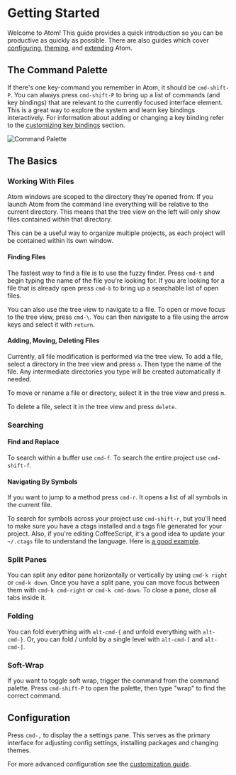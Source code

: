 # Getting Started

Welcome to Atom! This guide provides a quick introduction so you can be
productive as quickly as possible. There are also guides which cover
[configuring], [theming], and [extending] Atom.

## The Command Palette

If there's one key-command you remember in Atom, it should be `cmd-shift-P`. You
can always press `cmd-shift-P` to bring up a list of commands (and key bindings)
that are relevant to the currently focused interface element. This is a great
way to explore the system and learn key bindings interactively. For information
about adding or changing a key binding refer to the [customizing key
bindings][key-bindings] section.

![Command Palette]

## The Basics

### Working With Files

Atom windows are scoped to the directory they're opened from. If you launch Atom
from the command line everything will be relative to the current directory. This
means that the tree view on the left will only show files contained within that
directory.

This can be a useful way to organize multiple projects, as each project will be
contained within its own window.

#### Finding Files

The fastest way to find a file is to use the fuzzy finder. Press `cmd-t` and
begin typing the name of the file you're looking for. If you are looking for a
file that is already open press `cmd-b` to bring up a searchable list of open
files.

You can also use the tree view to navigate to a file. To open or move focus to
the tree view, press `cmd-\`. You can then navigate to a file using the arrow
keys and select it with `return`.

#### Adding, Moving, Deleting Files

Currently, all file modification is performed via the tree view. To add a file,
select a directory in the tree view and press `a`. Then type the name of the
file. Any intermediate directories you type will be created automatically if
needed.

To move or rename a file or directory, select it in the tree view and press `m`.

To delete a file, select it in the tree view and press `delete`.

### Searching

#### Find and Replace

To search within a buffer use `cmd-f`. To search the entire project use
`cmd-shift-f`.

#### Navigating By Symbols

If you want to jump to a method press `cmd-r`. It opens a list of all symbols
in the current file.

To search for symbols across your project use `cmd-shift-r`, but you'll need to
make sure you have a ctags installed and a tags file generated for your project.
Also, if you're editing CoffeeScript, it's a good idea to update your `~/.ctags`
file to understand the language. Here is [a good example][ctags].

### Split Panes

You can split any editor pane horizontally or vertically by using `cmd-k right` or
`cmd-k down`. Once you have a split pane, you can move focus between them with
`cmd-k cmd-right` or `cmd-k cmd-down`. To close a pane, close all tabs inside it.

### Folding

You can fold everything with `alt-cmd-{` and unfold everything with
`alt-cmd-}`. Or, you can fold / unfold by a single level with `alt-cmd-[` and
`alt-cmd-]`.

### Soft-Wrap

If you want to toggle soft wrap, trigger the command from the command palette.
Press `cmd-shift-P` to open the palette, then type "wrap" to find the correct
command.

## Configuration

Press `cmd-,` to display the a settings pane. This serves as the primary
interface for adjusting config settings, installing packages and changing
themes.

For more advanced configuration see the [customization guide][customization].

[configuring]: customizing-atom.md
[theming]: creating-a-theme.md
[extending]: creating-a-package.md
[customization]: customizing-atom.md
[key-bindings]: customizing-atom.md#customizing-key-bindings
[command palette]: https://f.cloud.github.com/assets/1424/1091618/ee7c3554-166a-11e3-9955-aaa61bb5509c.png
[ctags]: https://github.com/kevinsawicki/dotfiles/blob/master/.ctags
